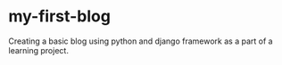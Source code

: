 # my-first-blog
Creating a basic blog using python and django framework as a part of a learning project. 
